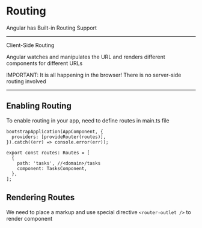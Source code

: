 # Routing

Angular has Built-in Routing Support

<hr>

Client-Side Routing

Angular watches and manipulates the URL and renders different components for different URLs

IMPORTANT: It is all happening in the browser! There is no server-side routing involved

<hr>

## Enabling Routing

To enable routing in your app, need to define routes in main.ts file

```
bootstrapApplication(AppComponent, {
  providers: [provideRouter(routes)],
}).catch((err) => console.error(err));
```

```
export const routes: Routes = [
  {
    path: 'tasks', //<domain>/tasks
    component: TasksComponent,
  },
];
```

## Rendering Routes

We need to place a markup and use special directive `<router-outlet />` to render component